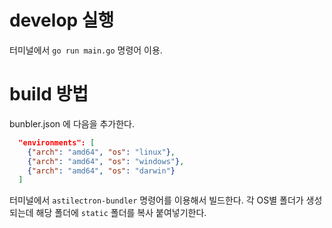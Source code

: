 # develop 실행
터미널에서 `go run main.go` 명령어 이용. 

# build 방법

bunbler.json 에 다음을 추가한다.
```json
  "environments": [
    {"arch": "amd64", "os": "linux"},
    {"arch": "amd64", "os": "windows"},
    {"arch": "amd64", "os": "darwin"}
  ]
```

터미널에서 `astilectron-bundler` 명령어를 이용해서 빌드한다. 각 OS별 폴더가 생성되는데 해당 폴더에
`static` 폴더를 복사 붙여넣기한다. 


